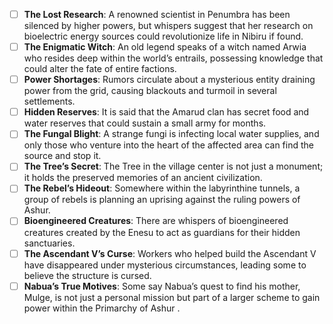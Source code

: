 - [ ] **The Lost Research**: A renowned scientist in Penumbra has been silenced by higher powers, but whispers suggest that her research on bioelectric energy sources could revolutionize life in Nibiru if found.
- [ ] **The Enigmatic Witch**: An old legend speaks of a witch named Arwia who resides deep within the world’s entrails, possessing knowledge that could alter the fate of entire factions.
- [ ] **Power Shortages**: Rumors circulate about a mysterious entity draining power from the grid, causing blackouts and turmoil in several settlements.
- [ ] **Hidden Reserves**: It is said that the Amarud clan has secret food and water reserves that could sustain a small army for months.
- [ ] **The Fungal Blight**: A strange fungi is infecting local water supplies, and only those who venture into the heart of the affected area can find the source and stop it.
- [ ] **The Tree’s Secret**: The Tree in the village center is not just a monument; it holds the preserved memories of an ancient civilization.
- [ ] **The Rebel’s Hideout**: Somewhere within the labyrinthine tunnels, a group of rebels is planning an uprising against the ruling powers of Ashur.
- [ ] **Bioengineered Creatures**: There are whispers of bioengineered creatures created by the Enesu to act as guardians for their hidden sanctuaries.
- [ ] **The Ascendant V’s Curse**: Workers who helped build the Ascendant V have disappeared under mysterious circumstances, leading some to believe the structure is cursed.
- [ ] **Nabua’s True Motives**: Some say Nabua’s quest to find his mother, Mulge, is not just a personal mission but part of a larger scheme to gain power within the Primarchy of Ashur ​​​​.